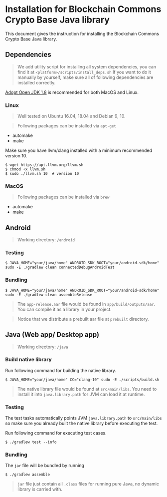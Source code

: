 # Installation for Blockchain Commons Crypto Base Java library
This document gives the instruction for installing the Blockchain Commons Crypto Base Java library.

## Dependencies
> We add utility script for installing all system dependencies, you can find it at `<platform>/scripts/install_deps.sh`
If you want to do it manually by yourself, make sure all of following dependencies are installed correctly. 

[Adopt Open JDK 1.8](https://github.com/AdoptOpenJDK/openjdk8-binaries/releases) is recommended for both MacOS and Linux.

### Linux
> Well tested on Ubuntu 16.04, 18.04 and Debian 9, 10.

> Following packages can be installed via `apt-get`

- automake
- make

Make sure you have llvm/clang installed with a minimum recommended version 10.

```console
$ wget https://apt.llvm.org/llvm.sh
$ chmod +x llvm.sh
$ sudo ./llvm.sh 10  # version 10
```

### MacOS
> Following packages can be installed via `brew`

- automake
- make

## Android
> Working directory: `/android`

### Testing
```console
$ JAVA_HOME="your/java/home" ANDROID_SDK_ROOT="your/android-sdk/home" sudo -E ./gradlew clean connectedDebugAndroidTest
```

### Bundling
```console
$ JAVA_HOME="your/java/home" ANDROID_SDK_ROOT="your/android-sdk/home" sudo -E ./gradlew clean assembleRelease
```

> The `app-release.aar` file would be found in `app/build/outputs/aar`. You can compile it as a library in your project.

> Notice that we distribute a prebuilt aar file at `prebuilt` directory.


## Java (Web app/ Desktop app)
> Working directory: `/java`

### Build native library
Run following command for building the native library.
```console
$ JAVA_HOME="your/java/home" CC="clang-10" sudo -E ./scripts/build.sh
```

> The native library file would be found at `src/main/libs`. You need to install it into `java.library.path` for JVM can load it at runtime.

### Testing
The test tasks automatically points JVM `java.library.path` to `src/main/libs` so make sure you already built the native library before executing the test.

Run following command for executing test cases.
```console
$ ./gradlew test --info
```

### Bundling
The `jar` file will be bundled by running
```console
$ ./gradlew assemble
```

> `jar` file just contain all `.class` files for running pure Java, no dynamic library is carried with.